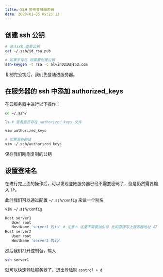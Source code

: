 ```yaml
---
title: SSH 免密登陆服务器
date: 2020-01-05 09:25:13
---
```


## 创建 ssh 公钥

```bash
# 进入ssh 查看公钥
cat ~/.ssh/id_rsa.pub

# 如果不存在 则需要创建公钥
ssh-keygen -t rsa -C alvin0216@163.com
```

复制完公钥后，我们先登陆进服务器。

## 在服务器的 ssh 中添加 authorized_keys

在云服务器中进行以下操作：

```bash
cd ~/.ssh/

ls # 查看是否存在 authorized_keys 文件

vim authorized_keys

# 如果没有的话
vim ~/.ssh/authorized_keys
```

保存我们刚刚复制的公钥

## 设置登陆名

在进行完上面的操作后，可以发现登陆服务器已经不需要密码了，但是仍然需要输入 `IP`。

此时我们可以通过配置 `~/.ssh/config` 来做一个别名

```bash
vim ~/.ssh/config

Host server1
   User root
   HostName 'server1 的ip' # 注意⚠️ 这里不需要加引号 比如直接写上服务器地址 47.112.48.225
Host server2
   User root
   HostName 'server2 的ip'
```

然后我们打开控制台，输入

```bash
ssh server1
```

就可以快速登陆服务器了，退出登陆则 `control + d`
